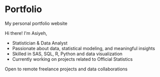 # Portfolio
My personal portfolio website

Hi there! I'm Asiyeh,
- Statistician & Data Analyst  
- Passionate about data, statistical modeling, and meaningful insights  
- Skilled in SAS, SQL, R, Python and data visualization  
- Currently working on projects related to Official Statistics

Open to remote freelance projects and data collaborations  
